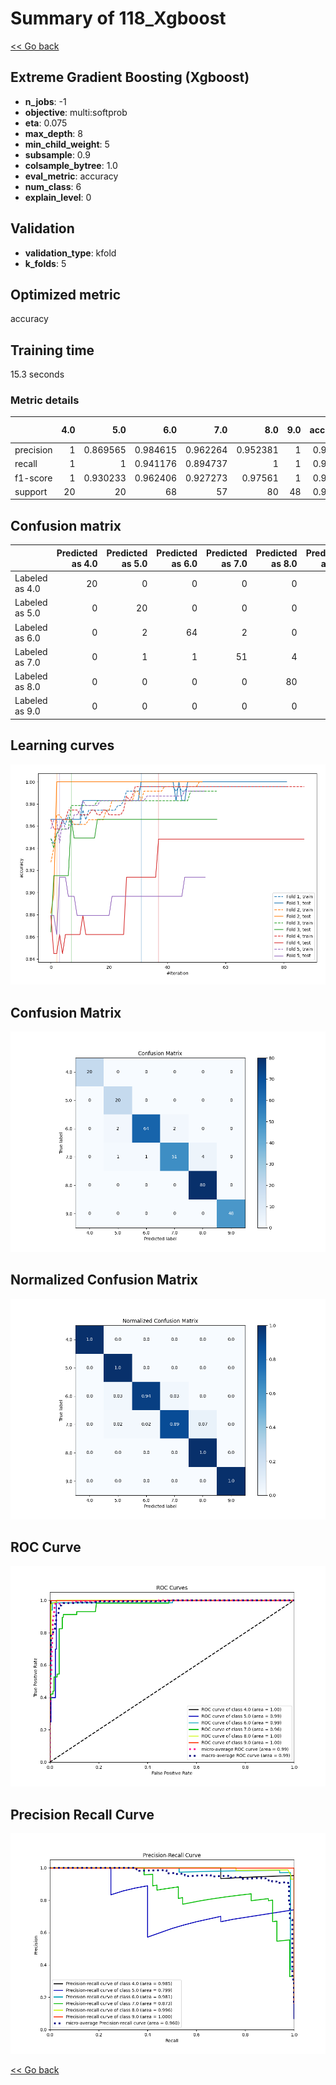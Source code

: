 # Summary of 118_Xgboost

[<< Go back](../README.md)


## Extreme Gradient Boosting (Xgboost)
- **n_jobs**: -1
- **objective**: multi:softprob
- **eta**: 0.075
- **max_depth**: 8
- **min_child_weight**: 5
- **subsample**: 0.9
- **colsample_bytree**: 1.0
- **eval_metric**: accuracy
- **num_class**: 6
- **explain_level**: 0

## Validation
 - **validation_type**: kfold
 - **k_folds**: 5

## Optimized metric
accuracy

## Training time

15.3 seconds

### Metric details
|           |   4.0 |       5.0 |       6.0 |       7.0 |       8.0 |   9.0 |   accuracy |   macro avg |   weighted avg |   logloss |
|:----------|------:|----------:|----------:|----------:|----------:|------:|-----------:|------------:|---------------:|----------:|
| precision |     1 |  0.869565 |  0.984615 |  0.962264 |  0.952381 |     1 |    0.96587 |    0.961471 |       0.967183 |  0.845053 |
| recall    |     1 |  1        |  0.941176 |  0.894737 |  1        |     1 |    0.96587 |    0.972652 |       0.96587  |  0.845053 |
| f1-score  |     1 |  0.930233 |  0.962406 |  0.927273 |  0.97561  |     1 |    0.96587 |    0.96592  |       0.965705 |  0.845053 |
| support   |    20 | 20        | 68        | 57        | 80        |    48 |    0.96587 |  293        |     293        |  0.845053 |


## Confusion matrix
|                |   Predicted as 4.0 |   Predicted as 5.0 |   Predicted as 6.0 |   Predicted as 7.0 |   Predicted as 8.0 |   Predicted as 9.0 |
|:---------------|-------------------:|-------------------:|-------------------:|-------------------:|-------------------:|-------------------:|
| Labeled as 4.0 |                 20 |                  0 |                  0 |                  0 |                  0 |                  0 |
| Labeled as 5.0 |                  0 |                 20 |                  0 |                  0 |                  0 |                  0 |
| Labeled as 6.0 |                  0 |                  2 |                 64 |                  2 |                  0 |                  0 |
| Labeled as 7.0 |                  0 |                  1 |                  1 |                 51 |                  4 |                  0 |
| Labeled as 8.0 |                  0 |                  0 |                  0 |                  0 |                 80 |                  0 |
| Labeled as 9.0 |                  0 |                  0 |                  0 |                  0 |                  0 |                 48 |

## Learning curves
![Learning curves](learning_curves.png)
## Confusion Matrix

![Confusion Matrix](confusion_matrix.png)


## Normalized Confusion Matrix

![Normalized Confusion Matrix](confusion_matrix_normalized.png)


## ROC Curve

![ROC Curve](roc_curve.png)


## Precision Recall Curve

![Precision Recall Curve](precision_recall_curve.png)



[<< Go back](../README.md)
